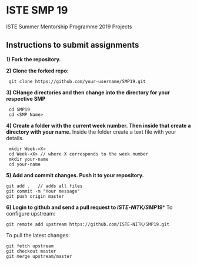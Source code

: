 # ISTE SMP 19
ISTE Summer Mentorship Programme 2019 Projects


## Instructions to submit assignments

**1) Fork the repository.**

**2) Clone the forked repo:**

     git clone https://github.com/your-username/SMP19.git

**3) CHange directories and then change into the directory for your respective SMP**

     cd SMP19
     cd <SMP Name>
  
**4) Create a folder with the current week number. Then inside that create a directory with your name.**
     Inside the folder create a text file with your details.
     
     mkdir Week-<X>
     cd Week-<X> // where X corresponds to the week number
     mkdir your-name
     cd your-name

**5) Add and commit changes. Push it to your repository.**

    git add .	// adds all files
    git commit -m "Your message"
    git push origin master

**6) Login to github and send a pull request to *ISTE-NITK/SMP19****
To configure upstream:

    git remote add upstream https://github.com/ISTE-NITK/SMP19.git
    
To pull the latest changes:

    git fetch upstream
    git checkout master
    git merge upstream/master

